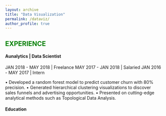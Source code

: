 ```yaml
---
layout: archive
title: "Data Visualization"
permalink: /dataviz/
author_profile: true
---
```

## <font color="green">EXPERIENCE</font>
#### Aunalytics | Data Scientist

JAN 2018 - MAY 2018 | Freelance
MAY 2017 - JAN 2018 | Salaried
JAN 2016 - MAY 2017 | Intern

• Developed a random forest model to predict customer churn with 80% precision.
• Generated hierarchical clustering visualizations to discover sales funnels and advertising opportunities.
• Presented on cutting-edge analytical methods such as Topological Data Analysis.

#### Education

